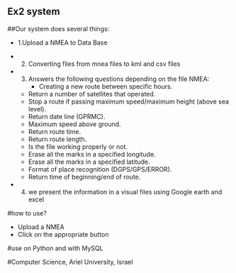 ## Ex2 system
##Our system does several things:
- 1.Upload a NMEA to Data Base
- 2. Converting files from mnea files to kml and csv files
-  3. Answers the following questions depending on the file NMEA:
      - Creating a new route between specific hours.
     - Return a number of satellites that operated.
      - Stop a route if passing maximum speed/maximum height (above sea level).
      - Return date line (GPRMC).
     - Maximum speed above ground.
     - Return route time.
     - Return route length.
     - Is the file working properly or not.
     - Erase all the marks in a specified longitude.
    - Erase all the marks in a specified latitude.
    -  Format of place recognition (DGPS/GPS/ERROR).
    - Return time of beginning/end of route.

-  4. we present the information in a visual files using Google earth and excel

#how to use?
 - Upload a NMEA
- Click on the appropriate button

#use on Python and with MySQL 






#Computer Science, Ariel University, Israel
